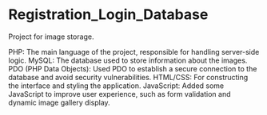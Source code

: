 # Registration_Login_Database
Project for image storage.

PHP: The main language of the project, responsible for handling server-side logic.
MySQL: The database used to store information about the images.
PDO (PHP Data Objects): Used PDO to establish a secure connection to the database and avoid security vulnerabilities.
HTML/CSS: For constructing the interface and styling the application.
JavaScript: Added some JavaScript to improve user experience, such as form validation and dynamic image gallery display.


